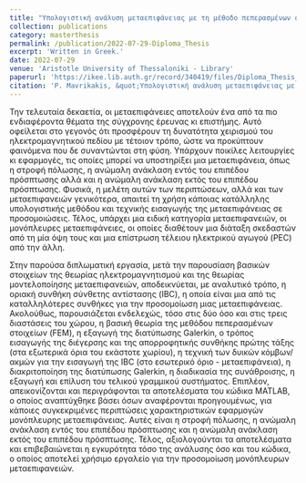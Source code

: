 ```yaml
---
title: "Υπολογιστική ανάλυση μεταεπιφάνειας με τη μέθοδο πεπερασμένων στοιχείων"
collection: publications
category: masterthesis
permalink: /publication/2022-07-29-Diploma_Thesis
excerpt: 'Written in Greek.'
date: 2022-07-29
venue: 'Aristotle University of Thessaloniki - Library'
paperurl: 'https://ikee.lib.auth.gr/record/340419/files/Diploma_Thesis_Mavrikakis_Parmenion_9086.pdf'
citation: 'P. Mavrikakis, &quot;Υπολογιστική ανάλυση μεταεπιφάνειας με τη μέθοδο πεπερασμένων στοιχείων,&quot; <i>IKEE</i>, Jul 2022.'
---
```

Την τελευταία δεκαετία, οι μεταεπιφάνειες αποτελούν ένα από τα πιο ενδιαφέροντα θέματα της σύγχρονης έρευνας κι επιστήμης. Αυτό οφείλεται στο γεγονός ότι προσφέρουν τη δυνατότητα χειρισμού του ηλεκτρομαγνητικού πεδίου με τέτοιον τρόπο, ώστε να προκύπτουν φαινόμενα που δε συναντώνται στη φύση. Υπάρχουν ποικίλες λειτουργίες κι εφαρμογές, τις οποίες μπορεί να υποστηρίξει μια μεταεπιφάνεια, όπως η στροφή πόλωσης, η ανώμαλη ανάκλαση εντός του επιπέδου πρόσπτωσης αλλά και η ανώμαλη ανάκλαση εκτός του επιπέδου πρόσπτωσης. Φυσικά, η μελέτη αυτών των περιπτώσεων, αλλά και των μεταεπιφανειών γενικότερα, απαιτεί τη χρήση κάποιας κατάλληλης υπολογιστικής μεθόδου και τεχνικής εισαγωγής της μεταεπιφάνειας σε προσομοιώσεις. Τέλος, υπάρχει μια ειδική κατηγορία μεταεπιφανειών, οι μονόπλευρες μεταεπιφάνειες, οι οποίες διαθέτουν μια διάταξη σκεδαστών από τη μία όψη τους και μια επίστρωση τέλειου ηλεκτρικού αγωγού (PEC) από την άλλη.

Στην παρούσα διπλωματική εργασία, μετά την παρουσίαση βασικών στοιχείων της θεωρίας ηλεκτρομαγνητισμού και της θεωρίας μοντελοποίησης μεταεπιφανειών, αποδεικνύεται, με αναλυτικό τρόπο, η οριακή συνθήκη σύνθετης αντίστασης (IBC), η οποία είναι μια από τις καταλληλότερες συνθήκες για την προσομοίωση μιας μεταεπιφάνειας. Ακολούθως, παρουσιάζεται ενδελεχώς, τόσο στις δύο όσο και στις τρεις διαστάσεις του χώρου, η βασική θεωρία της μεθόδου πεπερασμένων στοιχείων (FEM), η εξαγωγή της διατύπωσης Galerkin, ο τρόπος εισαγωγής της διέγερσης και της απορροφητικής συνθήκης πρώτης τάξης (στα εξωτερικά όρια του εκάστοτε χωρίου), η τεχνική των δυικών κόμβων/ακμών για την εισαγωγή της IBC (στο εσωτερικό όριο - μεταεπιφάνεια), η διακριτοποίηση της διατύπωσης Galerkin, η διαδικασία της συνάθροισης, η εξαγωγή και επίλυση του τελικού γραμμικού συστήματος. Επιπλέον, απεικονίζονται και περιγράφονται τα αποτελέσματα του κώδικα MATLAB, ο οποίος αναπτύχθηκε βάσει όσων αναφέρονται προηγουμένως, για κάποιες συγκεκριμένες περιπτώσεις χαρακτηριστικών εφαρμογών μονόπλευρης μεταεπιφάνειας. Αυτές είναι η στροφή πόλωσης, η ανώμαλη ανάκλαση εντός του επιπέδου πρόσπτωσης και η ανώμαλη ανάκλαση εκτός του επιπέδου πρόσπτωσης. Τέλος, αξιολογούνται τα αποτελέσματα και επιβεβαιώνεται η εγκυρότητα τόσο της ανάλυσης όσο και του κώδικα, ο οποίος αποτελεί χρήσιμο εργαλείο για την προσομοίωση μονόπλευρων μεταεπιφανειών.
